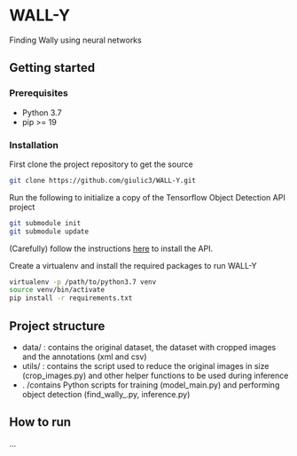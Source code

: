 # WALL-Y
Finding Wally using neural networks

## Getting started

### Prerequisites
* Python 3.7
* pip >= 19

### Installation
First clone the project repository to get the source
```bash
git clone https://github.com/giulic3/WALL-Y.git
```

Run the following to initialize a copy of the Tensorflow Object Detection API project

```bash
git submodule init
git submodule update
```

(Carefully) follow the instructions [here](https://github.com/tensorflow/models/blob/master/research/object_detection/g3doc/installation.md) to install the API.

Create a virtualenv and install the required packages to run WALL-Y

```bash
virtualenv -p /path/to/python3.7 venv
source venv/bin/activate
pip install -r requirements.txt

```

## Project structure
* data/ : contains the original dataset, the dataset with cropped images and the annotations (xml and csv)
* utils/ : contains the script used to reduce the original images in size (crop_images.py) and other helper functions to be used during inference
* . /contains Python scripts for training (model_main.py) and performing object detection (find_wally_.py, inference.py)

## How to run
...
